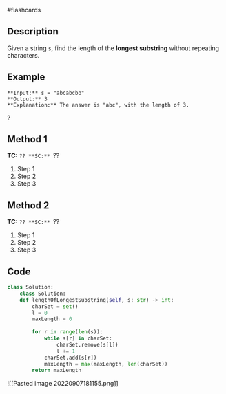 #flashcards 
## Description
Given a string `s`, find the length of the **longest substring** without repeating characters.
## Example
```
**Input:** s = "abcabcbb"
**Output:** 3
**Explanation:** The answer is "abc", with the length of 3.
```
?
## Method 1
**TC:** ``??
**SC:** ``?? 
1. Step 1
2. Step 2
3. Step 3
## Method 2
**TC:** ``??
**SC:** ``?? 
1. Step 1
2. Step 2
3. Step 3
## Code
```python
class Solution:
    class Solution:
    def lengthOfLongestSubstring(self, s: str) -> int:
        charSet = set()
        l = 0
        maxLength = 0
        
        for r in range(len(s)):
            while s[r] in charSet:
                charSet.remove(s[l])
                l += 1
            charSet.add(s[r])
            maxLength = max(maxLength, len(charSet))
        return maxLength
```
![[Pasted image 20220907181155.png]]